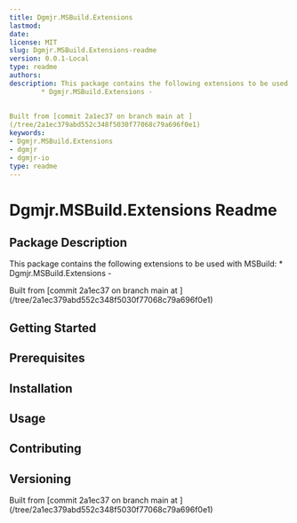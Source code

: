 ```yaml
---
title: Dgmjr.MSBuild.Extensions
lastmod:
date:
license: MIT
slug: Dgmjr.MSBuild.Extensions-readme
version: 0.0.1-Local
type: readme
authors:
description: This package contains the following extensions to be used with MSBuild:
        * Dgmjr.MSBuild.Extensions -
    
      
Built from [commit 2a1ec37 on branch main at ]
(/tree/2a1ec379abd552c348f5030f77068c79a696f0e1)
keywords:
- Dgmjr.MSBuild.Extensions
- dgmjr
- dgmjr-io
type: readme
---
```

# Dgmjr.MSBuild.Extensions Readme
## Package Description
This package contains the following extensions to be used with MSBuild:
        * Dgmjr.MSBuild.Extensions -
    
      
Built from [commit 2a1ec37 on branch main at ]
(/tree/2a1ec379abd552c348f5030f77068c79a696f0e1)
## Getting Started
## Prerequisites
## Installation
## Usage
## Contributing
## Versioning
Built from [commit 2a1ec37 on branch main at ]
(/tree/2a1ec379abd552c348f5030f77068c79a696f0e1)
